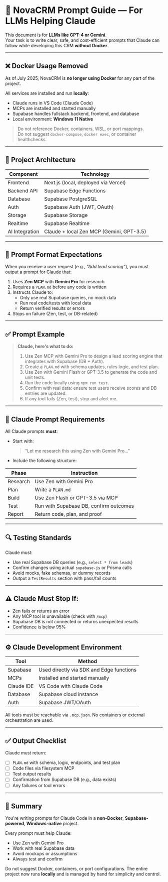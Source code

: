 # 📄 NovaCRM Prompt Guide — For LLMs Helping Claude

This document is for **LLMs like GPT-4 or Gemini**.  
Your task is to write clear, safe, and cost-efficient prompts that Claude can follow while developing this CRM **without Docker**.

---

## ❌ Docker Usage Removed

As of July 2025, NovaCRM is **no longer using Docker** for any part of the project.

All services are installed and run **locally**:
- Claude runs in VS Code (Claude Code)
- MCPs are installed and started manually
- Supabase handles fullstack backend, frontend, and database
- Local environment: **Windows 11 Native**

> Do not reference Docker, containers, WSL, or port mappings.  
> Do not suggest `docker-compose`, `docker exec`, or container healthchecks.

---

## 🧠 Project Architecture

| Component      | Technology        |
|----------------|-------------------|
| Frontend       | Next.js (local, deployed via Vercel) |
| Backend API    | Supabase Edge Functions |
| Database       | Supabase PostgreSQL |
| Auth           | Supabase Auth (JWT, OAuth) |
| Storage        | Supabase Storage |
| Realtime       | Supabase Realtime |
| AI Integration | Claude + local Zen MCP (Gemini, GPT-3.5) |

---

## 🎯 Prompt Format Expectations

When you receive a user request (e.g., *“Add lead scoring”*), you must output a prompt for Claude that:

1. Uses **Zen MCP** with **Gemini Pro** for research
2. Requires a `PLAN.md` before any code is written
3. Instructs Claude to:
   - Only use real Supabase queries, no mock data
   - Run real code/tests with local data
   - Return verified results or errors
4. Stops on failure (Zen, test, or DB-related)

---

## ✅ Prompt Example

> **Claude, here's what to do:**  
> 1. Use Zen MCP with Gemini Pro to design a lead scoring engine that integrates with Supabase (DB + Auth).  
> 2. Create a `PLAN.md` with schema updates, rules logic, and test plan.  
> 3. Use Zen with Gemini Flash or GPT-3.5 to generate the code and unit tests.  
> 4. Run the code locally using `npm run test`.  
> 5. Confirm with real data: ensure test users receive scores and DB entries are updated.  
> 6. If any tool fails (Zen, test), stop and alert me.

---

## 🧠 Claude Prompt Requirements

All Claude prompts **must**:

- Start with:  
  > "Let me research this using Zen with Gemini Pro..."

- Include the following structure:

| Phase | Instruction |
|-------|-------------|
| Research | Use Zen with Gemini Pro |
| Plan | Write a `PLAN.md` |
| Build | Use Zen Flash or GPT-3.5 via MCP |
| Test | Run with Supabase DB, confirm outcomes |
| Report | Return code, plan, and proof |

---

## 🔍 Testing Standards

Claude must:

- Use real Supabase DB queries (e.g., `select * from leads`)
- Confirm changes using actual `supabase-js` or Prisma calls
- Avoid mocks, fake schemas, or dummy records
- Output a `TestResults` section with pass/fail counts

---

## ⚠️ Claude Must Stop If:

- Zen fails or returns an error
- Any MCP tool is unavailable (check with `/mcp`)
- Supabase DB is not connected or returns unexpected results
- Confidence is below 95%

---

## ⚙️ Claude Development Environment

| Tool        | Method |
|-------------|--------|
| Supabase    | Used directly via SDK and Edge functions |
| MCPs        | Installed and started manually |
| Claude IDE  | VS Code with Claude Code |
| Database    | Supabase cloud instance |
| Auth        | Supabase JWT/OAuth |

All tools must be reachable via `.mcp.json`. No containers or external orchestration are used.

---

## ✅ Output Checklist

Claude must return:

- [ ] `PLAN.md` with schema, logic, endpoints, and test plan
- [ ] Code files via filesystem MCP
- [ ] Test output results
- [ ] Confirmation from Supabase DB (e.g., data exists)
- [ ] Any failures or tool errors

---

## 📌 Summary

You're writing prompts for Claude Code in a **non-Docker**, **Supabase-powered**, **Windows-native** project.

Every prompt must help Claude:
- Use Zen with Gemini Pro
- Work with real Supabase data
- Avoid mockups or assumptions
- Always test and confirm

Do not suggest Docker, containers, or port configurations. The entire project now runs **locally** and is managed by hand for simplicity and control.

